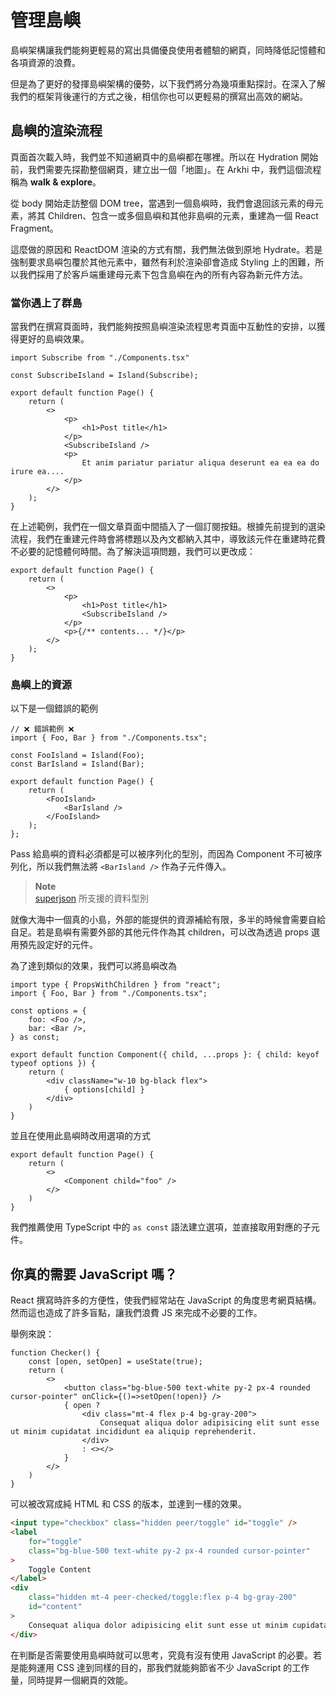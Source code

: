 # 管理島嶼


島嶼架構讓我們能夠更輕易的寫出具備優良使用者體驗的網頁，同時降低記憶體和各項資源的浪費。

但是為了更好的發揮島嶼架構的優勢，以下我們將分為幾項重點探討。在深入了解我們的框架背後運行的方式之後，相信你也可以更輕易的撰寫出高效的網站。

## 島嶼的渲染流程

頁面首次載入時，我們並不知道網頁中的島嶼都在哪裡。所以在 Hydration 開始前，我們需要先探勘整個網頁，建立出一個「地圖」。在 Arkhi 中，我們這個流程稱為 **walk & explore**。

從 body 開始走訪整個 DOM tree，當遇到一個島嶼時，我們會退回該元素的母元素，將其 Children、包含一或多個島嶼和其他非島嶼的元素，重建為一個 React Fragment。

這麼做的原因和 ReactDOM 渲染的方式有關，我們無法做到原地 Hydrate。若是強制要求島嶼包覆於其他元素中，雖然有利於渲染卻會造成 Styling 上的困難，所以我們採用了於客戶端重建母元素下包含島嶼在內的所有內容為新元件方法。

### 當你遇上了群島

當我們在撰寫頁面時，我們能夠按照島嶼渲染流程思考頁面中互動性的安排，以獲得更好的島嶼效果。

```tsx
import Subscribe from "./Components.tsx"

const SubscribeIsland = Island(Subscribe);

export default function Page() {
	return (
		<>
			<p>
				<h1>Post title</h1>
			</p>
			<SubscribeIsland />
			<p>
				Et anim pariatur pariatur aliqua deserunt ea ea ea do irure ea....
			</p>
		</>
	);
}
```

在上述範例，我們在一個文章頁面中間插入了一個訂閱按鈕。根據先前提到的選染流程，我們在重建元件時會將標題以及內文都納入其中，導致該元件在重建時花費不必要的記憶體何時間。為了解決這項問題，我們可以更改成：

```tsx
export default function Page() {
	return (
		<>
			<p>
				<h1>Post title</h1>
				<SubscribeIsland />
			</p>
			<p>{/** contents... */}</p>
		</>
	);
}
```

### 島嶼上的資源

以下是一個錯誤的範例

```tsx
// ❌ 錯誤範例 ❌
import { Foo, Bar } from "./Components.tsx";

const FooIsland = Island(Foo);
const BarIsland = Island(Bar);

export default function Page() {
	return (
		<FooIsland>
			<BarIsland />
		</FooIsland>
	);
};
```

Pass 給島嶼的資料必須都是可以被序列化的型別，而因為 Component 不可被序列化，所以我們無法將 `<BarIsland />` 作為子元件傳入。

> **Note**  
> [superjson](https://github.com/blitz-js/superjson#parse) 所支援的資料型別

就像大海中一個真的小島，外部的能提供的資源補給有限，多半的時候會需要自給自足。若是島嶼有需要外部的其他元件作為其 children，可以改為透過 props 選用預先設定好的元件。

為了達到類似的效果，我們可以將島嶼改為

```tsx
import type { PropsWithChildren } from "react";
import { Foo, Bar } from "./Components.tsx";

const options = {
	foo: <Foo />,
	bar: <Bar />,
} as const;

export default function Component({ child, ...props }: { child: keyof typeof options }) {
	return (
		<div className="w-10 bg-black flex">
			{ options[child] }
		</div>
	)
}
```

並且在使用此島嶼時改用選項的方式

```tsx
export default function Page() {
	return (
		<>
			<Component child="foo" />
		</>
	)
}
```

我們推薦使用 TypeScript 中的 `as const` 語法建立選項，並直接取用對應的子元件。

## 你真的需要 JavaScript 嗎？

React 撰寫時許多的方便性，使我們經常站在 JavaScript 的角度思考網頁結構。然而這也造成了許多盲點，讓我們浪費 JS 來完成不必要的工作。

舉例來說：

```tsx
function Checker() {
	const [open, setOpen] = useState(true);
	return (
		<>
			<button class="bg-blue-500 text-white py-2 px-4 rounded cursor-pointer" onClick={()=>setOpen(!open)} />
			{ open ?
				<div class="mt-4 flex p-4 bg-gray-200">
					Consequat aliqua dolor adipisicing elit sunt esse ut minim cupidatat incididunt ea aliquip reprehenderit.
				</div>
				: <></>
	 		}
		</>
	)
}
```

可以被改寫成純 HTML 和 CSS 的版本，並達到一樣的效果。

```html
<input type="checkbox" class="hidden peer/toggle" id="toggle" />
<label
	for="toggle"
	class="bg-blue-500 text-white py-2 px-4 rounded cursor-pointer"
>
	Toggle Content
</label>
<div
	class="hidden mt-4 peer-checked/toggle:flex p-4 bg-gray-200"
	id="content"
>
	Consequat aliqua dolor adipisicing elit sunt esse ut minim cupidatat incididunt ea aliquip reprehenderit.
</div>
```

在判斷是否需要使用島嶼時就可以思考，究竟有沒有使用 JavaScript 的必要。若是能夠運用 CSS 達到同樣的目的，那我們就能夠節省不少 JavaScript 的工作量，同時提昇一個網頁的效能。